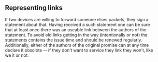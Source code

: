 ## Representing links

If two devices are willing to forward someone elses packets, they sign a
statement about that. Having received a such statement one can be sure that at
least once there was an useable link between the authors of the statement.
To avoid old links getting in the way (intentionally or not) the statements
contains the issue time and should be renewed regularly. Additionally, either of
the authors of the original promise can at any time declare it obsolote -- if
they don't want to service they link they won't, like we it or not.
